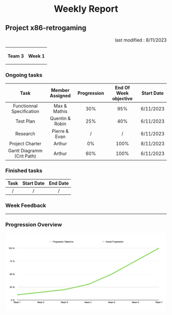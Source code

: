 <h1 align="center">Weekly Report</h1>

Project x86-retrogaming
---

<p align="right">last modified : 8/11/2023</p>

<div align="center">

<table width="100%">
<tr>
<th>
<p align="left">
Team 3
</p>
</th>
<th>
<p align="right">
Week 1
</p>
</th>
</tr>
</table>

</div>

### Ongoing tasks

<div align="center">

|           Task            |   Member Assigned   |   Progression   |   End Of Week objective   |   Start Date  |
|:-------------------------:|:-------------------:|:---------------:|:-------------------------:|:-------------:|
|Functionnal Specification  |Max & Mathis         |30%              |95%                        |6/11/2023      |
|Test Plan                  |Quentin & Robin      |25%              |40%                        |6/11/2023      |
|Research                   |Pierre & Evan        |/                |/                          |6/11/2023      |
|Project Charter            |Arthur               |0%               |100%                       |8/11/2023      |
|Gantt Diagramm (Crit Path) |Arthur               |60%              |100%                       |6/11/2023      |

</div>

### Finished tasks

<div align="center">

|           Task            |   Start Date   |   End Date  |
|:-------------------------:|:--------------:|:-----------:|
|/                          |/               |/            |

</div>

### Week Feedback

---

### Progression Overview

<div align="center">

![Progression](/Documents/pictures/Weekly-Report/Progression-Week-1.png)

</div>
